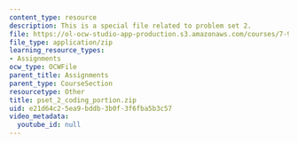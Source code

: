 ```yaml
---
content_type: resource
description: This is a special file related to problem set 2.
file: https://ol-ocw-studio-app-production.s3.amazonaws.com/courses/7-91j-foundations-of-computational-and-systems-biology-spring-2014/e21d64c25ea9bddb3b0f3f6fba5b3c57_pset_2_coding_portion.zip
file_type: application/zip
learning_resource_types:
- Assignments
ocw_type: OCWFile
parent_title: Assignments
parent_type: CourseSection
resourcetype: Other
title: pset_2_coding_portion.zip
uid: e21d64c2-5ea9-bddb-3b0f-3f6fba5b3c57
video_metadata:
  youtube_id: null
---
```

